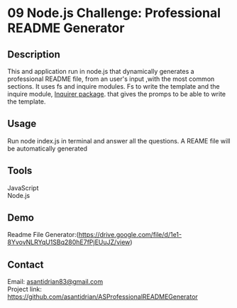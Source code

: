 # 09 Node.js Challenge: Professional README Generator

## Description
This and application run in node.js that dynamically generates a professional README file, from an user's input ,with the most common sections.
It uses fs and inquire modules. Fs to write the template and the inquire module, [Inquirer package](https://www.npmjs.com/package/inquirer). that gives the promps to be able to write the template.

## Usage
Run node index.js in terminal and answer all the questions.
A REAME file will be automatically generated

## Tools
JavaScript  
Node.js

## Demo
 Readme File Generator:(https://drive.google.com/file/d/1e1-8YvovNLRYqU1SBq280hE7fPjEUuJZ/view)

<!-- <iframe src="https://drive.google.com/file/d/1e1-8YvovNLRYqU1SBq280hE7fPjEUuJZ/preview" width="640" height="480"></iframe> -->

## Contact
Email: asantidrian83@gmail.com  
Project link: https://github.com/asantidrian/ASProfessionalREADMEGenerator  
